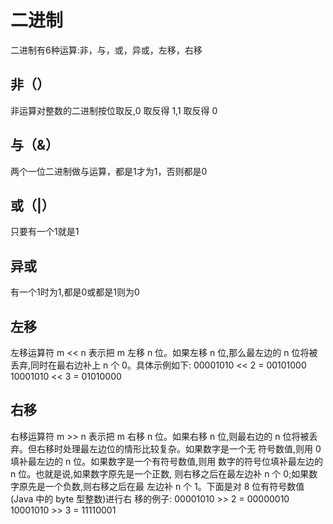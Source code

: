 # 二进制
二进制有6种运算:非，与，或，异或，左移，右移
## 非（）
非运算对整数的二进制按位取反,0 取反得 1,1
取反得 0

## 与（&）
两个一位二进制做与运算，都是1才为1，否则都是0
## 或（|）
只要有一个1就是1
## 异或
有一个1时为1,都是0或都是1则为0
## 左移
左移运算符 m << n 表示把 m 左移 n 位。如果左移 n 位,那么最左边的
n 位将被丢弃,同时在最右边补上 n 个 0。具体示例如下:
00001010 << 2 = 00101000
10001010 << 3 = 01010000
## 右移
右移运算符 m >> n 表示把 m 右移 n 位。如果右移 n 位,则最右边的 n
位将被丢弃。但右移时处理最左边位的情形比较复杂。如果数字是一个无
符号数值,则用 0 填补最左边的 n 位。如果数字是一个有符号数值,则用
数字的符号位填补最左边的 n 位。也就是说,如果数字原先是一个正数,
则右移之后在最左边补 n 个 0;如果数字原先是一个负数,则右移之后在最
左边补 n 个 1。下面是对 8 位有符号数值(Java 中的 byte 型整数)进行右
移的例子:
00001010 >> 2 = 00000010
10001010 >> 3 = 11110001

